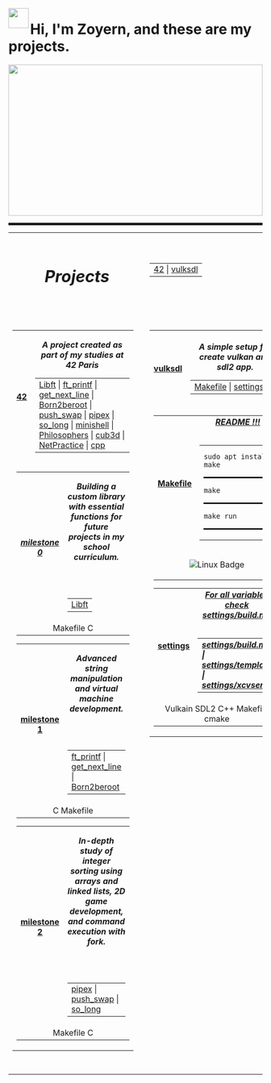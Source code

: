 <!-- ############################################################# -->
<!--                                HEADER                         -->
<!-- ------------------------------------------------------------- -->

<!-- | Gif and welcome -->
<p align="center">
	<img src="https://raw.githubusercontent.com/innng/innng/master/assets/kyubey.gif" height="40" align="left">
	<h1 align="left">Hi, I'm Zoyern, and these are my projects.</h1>
</p>

<!-- | Cool image -->
<p align="center" style="padding: 0; margin: 0;"><img src="https://i.pinimg.com/originals/00/f1/92/00f192e41351c603ddc715188a487cf5.gif" width="100%" height="300"></p>

<!-- | Cool stroke -->
<hr style="height: 5px; border-width: 0; background-color: dark;">

<!-- ############################################################# -->
<!--                                 MAIN                          -->
<!-- ------------------------------------------------------------- -->

<!-- | Présent all project présentation -->
<p align="center" style="padding: 0; margin: 0;">
<table align="center" width="100%" align="center" style="padding: 0; margin: 0;">
	<tr align="center"  valign="center" height="150" width="600">
		<!-- | name of main -->
		<th colspan="2" height="150" width="100%">
			<h1><b><i>Projects<i/><b/></h1>
		</th>
		<td width="100%">
			<table align="center" valign="center" width="100%">
				<!-- | first présentation / bio -->
				<tr width="100%"></tr>
				<!-- | path to projects -->
				<td width="100%">
					<a width="100%" href="#">42</a>
					<span>|</span>
					<a width="100%" href="#">vulksdl</a> 
				</td>
			</table>
		</td>
	</tr>
	<!-- | Left collumn ------------------------------------------------------------------------------------->
	<td valign="top" align="center" width="50%">
		<!-- | Cool stroke -->
		<p align="center"><img src="https://i.imgur.com/dBaSKWF.gif" width="100%" height="10"></p>
		<table align="center" width="50%">
			<tr align="center" height="150" width="100%">
				<!-- | Project name -->
				<th colspan="1" height="150"><a href="#">42</a></th>
				<td width="100%">
					<table align="center" valign="center" width="100%">
						<!-- | Project description -->
						<tr width="100%" align="center" valign="center">
							<p><b><i>A project created as part of my studies at 42 Paris<b/><i/></p>
						</tr>
						<!-- | files -->
						<td width="100%" style="word-wrap: break-word; white-space: normal;">
						  <a href="#">Libft</a> <span>|</span>
						  <a href="#">ft_printf</a> <span>|</span>
						  <a href="#">get_next_line</a> <span>|</span>
						  <a href="#">Born2beroot</a> <span>|</span>
						  <a href="#">push_swap</a> <span>|</span>
						  <a href="#">pipex</a> <span>|</span>
						  <a href="#">so_long</a> <span>|</span>
						  <a href="#">minishell</a> <span>|</span>
						  <a href="#">Philosophers</a> <span>|</span>
						  <a href="#">cub3d</a> <span>|</span>
						  <a href="#">NetPractice</a> <span>|</span>
						  <a href="#">cpp</a>
						</td>
					</table>
				</td>
			</tr>
			<tr>
				<td colspan="2" align="center" valign="top" width="100%">
					<table align="center" width="100%">
						<tr align="center" valign="center" height="150" width="100%">
							<!-- | Folder name -->
							<th height="150"><a href="#"><b/><i/>milestone 0<b/><i/></a></th>
							<td width="100%">
								<table align="center" valign="center" width="100%">
									<!-- | Folder file name or description -->
									<tr width="100%">
										<p><b><i>Building a custom library with essential functions for future projects in my school curriculum.<b/><i/></p>
									</tr>
									<br/><br>
									<!-- | Folder dir name -->
									<td width="100%">
										<a href="#">Libft</a>
									</td>
								</table>
							</td>
						</tr>
						<!-- | More -->
						<td colspan="2" align="center" valign="top" >Makefile C</td>
					</table>
					<table align="center" width="100%">
						<tr align="center" valign="center" height="150" width="100%">
							<!-- | Folder name -->
							<th height="150"><a href="#">milestone 1</a></th>
							<td width="100%">
								<table align="center" valign="center" width="100%">
									<!-- | Folder file name or description -->
									<tr width="100%">
										<p><b><i>Advanced string manipulation and virtual machine development.<b/><i/></p>
									</tr>
									<br/><br>
									<!-- | Folder dir name -->
									<td width="100%">
										<a href="#">ft_printf</a> <span>|</span>
										<a href="#">get_next_line</a> <span>|</span>
										<a href="#">Born2beroot</a>
									</td>
								</table>
							</td>
						</tr>
						<!-- | More -->
						<td colspan="2" align="center" valign="center" >C Makefile</td>
					</table>
					<table align="center" width="100%">
						<tr align="center" valign="center" height="150" width="100%">
							<!-- | Folder name -->
							<th height="150"><a href="#">milestone 2</a></th>
							<td width="100%">
								<table align="center" valign="center" width="100%">
									<!-- | Folder file name or description -->
									<tr width="100%">
										<p><b><i>In-depth study of integer sorting using arrays and linked lists, 2D game development, and command execution with fork.<b/><i/></p>
									</tr>
									<br/><br>
									<!-- | Folder dir name -->
									<td width="100%">
										<a href="#">pipex</a> <span>|</span>
										<a href="#">push_swap</a> <span>|</span>
										<a href="#">so_long</a>
									</td>
								</table>
							</td>
						</tr>
						<!-- | More -->
						<td colspan="2" align="center" valign="center" >Makefile C</td>
					</table>
				</td>
			</tr>
		</table>
		<!-- | Cool stroke -->
		<p align="center"><img src="https://i.imgur.com/dBaSKWF.gif" width="100%" height="10"></p>
	<td/>
	<!-- | Right collumn ------------------------------------------------------------------------------------->
	<td valign="top" align="center" width="50%">
		<!-- | Cool stroke -->
		<p align="center"><img src="https://i.imgur.com/dBaSKWF.gif" width="100%" height="10"></p>
		<table align="center" width="50%">
			<tr align="center"  valign="center" height="150" width="100%">
				<!-- | Project name -->
				<th colspan="1" height="150"><a href="#">vulksdl</a></th>
				<td width="100%">
					<table align="center" valign="center" width="100%">
						<!-- | Project description -->
						<tr width="100%" align="center" valign="center">
							<p><b><i>A simple setup for create vulkan and sdl2 app.<b/><i/></p>
						</tr>
						<!-- | files -->
						<td width="100%">
							<a href="#">Makefile</a> <span>|</span>
							<a href="#">settings</a>
						</td>
					</table>
				</td>
			</tr>
			<tr>
				<td colspan="2" align="center" valign="center" width="100%">
					<table align="center" width="100%">
						<tr align="center" valign="center" height="150" width="100%">
							<!-- | Folder name -->
							<th height="150"><a href="#">Makefile</a></th>
							<td width="100%">
								<table align="center" valign="center" width="100%">
									<!-- | Folder file name or description -->
									<tr width="100%">
										<a href="#"><b><i>README !!!<b/><i/></a>
									</tr>
									<br/><br>
									<!-- | Folder dir name -->
									<td width="100%">
										<div style="overflow-x: auto; white-space: nowrap;">
										<pre><code>sudo apt install make</code></pre>
										<hr style="height: 3px; border-width: 0; background-color: dark;">
										<pre><code>make</code></pre> 
										<hr style="height: 3px; border-width: 0; background-color: dark;">
										<pre><code>make run</code></pre>
										<hr style="height: 3px; border-width: 0; background-color: dark;">
										</div>
									</td>
								</table>
							</td>
						</tr>
						<!-- | More -->
						<td colspan="2" align="center" valign="center" >
							<p align="center" valign="center"><img src="https://img.shields.io/badge/Linux-FCC624?style=for-the-badge&logo=linux&logoColor=black" alt="Linux Badge"></p>
						</td>
					</table>
					<table align="center" width="100%">
						<tr align="center" valign="center" height="150" width="100%">
							<!-- | Folder name -->
							<th height="150"><a href="#">settings</a></th>
								<td width="100%">
									<table align="center" valign="center" width="100%">
										<!-- | Folder file name or description -->
										<tr width="100%">
											<a href="#"><b><i>For all variables check settings/build.mk<b/><i/></a>
										</tr>
										<br/><br>
										<!-- | Folder dir name -->
										<td width="100%">
											<a href="#"><b><i>settings/build.mk<i/><b/></a> <span>|</span>
											<a href="#">settings/template</a> <span>|</span>
											<a href="#">settings/xcvserv</a>
										</td>
									</table>
								</td>
							</tr>
							<!-- | More -->
							<td colspan="2" align="center" valign="center" >Vulkain SDL2 C++ Makefile cmake</td>
					</table>
				</td>
			</tr>
		</table>
		<!-- | Cool stroke -->
		<p align="center"><img src="https://i.imgur.com/dBaSKWF.gif" width="100%" height="10"></p>
	</td>
</table>
</p>
